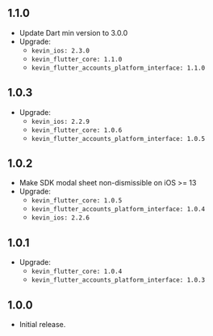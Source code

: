 ## 1.1.0

* Update Dart min version to 3.0.0
* Upgrade:
    - `kevin_ios: 2.3.0`
    - `kevin_flutter_core: 1.1.0`
    - `kevin_flutter_accounts_platform_interface: 1.1.0`

## 1.0.3

* Upgrade:
    - `kevin_ios: 2.2.9`
    - `kevin_flutter_core: 1.0.6`
    - `kevin_flutter_accounts_platform_interface: 1.0.5`

## 1.0.2

* Make SDK modal sheet non-dismissible on iOS >= 13
* Upgrade:
    - `kevin_flutter_core: 1.0.5`
    - `kevin_flutter_accounts_platform_interface: 1.0.4`
    - `kevin_ios: 2.2.6`

## 1.0.1

* Upgrade:
    - `kevin_flutter_core: 1.0.4`
    - `kevin_flutter_accounts_platform_interface: 1.0.3`

## 1.0.0

* Initial release.